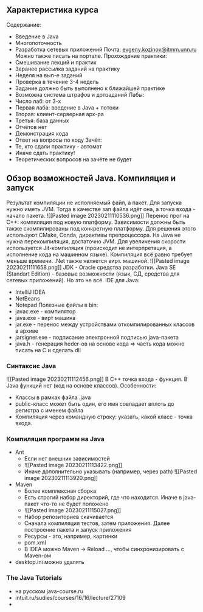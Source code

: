 ## Характеристика курса
Содержание:
- Введение в  Java
- Многопоточность
- Разработка сетевых приложений
 Почта: evgeny.kozinov@itmm.unn.ru
 Можно также писать на портале.
Прохождение практики:
- Смешивание лекций и практик
- Заранее рассылка заданий на практику
- Неделя на вып-е заданий
- Проверка в течение 3-4 недель
- Задание должно быть выполнено к ближайшей практике
- Возможна система штрафов и допзаданий
Лабы:
- Число лаб: от 3-х
- Первая лаба: введение в Java + потоки
- Вторая: клиент-серверная арх-ра
- Третья: база данных
- Отчётов нет
- Демонстрация кода
- Ответ на вопросы по коду
Зачёт:
- Те, кто сдали практику - автомат
- Иначе сдать практику!
- Теоретических вопросов на зачёте не будет
## Обзор возможностей Java. Компиляция и запуск
Результат компиляции не исполняемый файл, а пакет. Для запуска нужно иметь JVM. Тогда в качестве зап файла идёт она, а точка входа - начало пакета.
![[Pasted image 20230211110536.png]]
Перенос прог на C++: компиляция под новую платформу. Зависимости должны быть также скомпилированы под конкретную платформу. Для решения этого используют CMake, Conda, директивы препроцессора.
На Java не нужна перекомпиляция, достаточно JVM. Для увеличения скорости используется Jit-компиляция (происходит не интерпретация, а исполнение кода на машинном языке). Компиляция всё равно требует меньше времени.
.Net также является вирт. машиной.
![[Pasted image 20230211111658.png]]
JDK - Oracle средства разработки.
Java SE (Standart Edition) - базовые возможности (язык, СД, средства для сетевых приложений). Но это не всё.
IDE для Java:
- IntelliJ IDEA
- NetBeans
- Notepad
Полезные файлы в bin:
- javac.exe - компилятор
- java.exe - вирт машина
- jar.exe - перенос между устройствами откомпилированных классов в архиве
- jarsigner.exe - подписание электронной подписью java-пакета
- java.h - генерация heder-ов на основе кода => часть кода можно писать на C и сделать dll
### Синтаксис Java
![[Pasted image 20230211112456.png]]
В C++ точка входа - функция. В Java функций нет (код на основе классов).
Особенности:
- Классы в рамках файла .java
- public-класс может быть один, его имя совпадает вплоть до регистра с именем файла
- Компиляция через командную строку:  указать, какой класс - точка входа.
### Компиляция программ на Java
- Ant
	- Если нет внешних зависимостей
	- ![[Pasted image 20230211113422.png]]
	- Иначе дополнительно указывать (например, через path) ![[Pasted image 20230211113920.png]]
- Maven
	- Более комплексная сборка
	- Есть строгий набор директорий, где что находится. Иначе в java-пакет что-то не будет положено
	- ![[Pasted image 20230211115027.png]]
	- Набор репозиториев скачивается
	- Сначала компиляция тестов, затем приложения. Далее построение пакета и запуск приложения
	- Ресурсы - это, например, картинки
	- pom.xml 
	- В IDEA можно Maven -> Reload ..., чтобы синхронизировать с Maven-ом
- desktop.ini можно удалять
### The Java Tutorials
- на русском java-course.ru
- intuit.ru/sudies/courses/16/16/lecture/27109
- 
